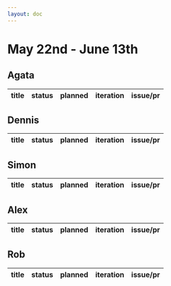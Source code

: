 ```yaml
---
layout: doc
---
```


# May 22nd - June 13th

## Agata

| title | status | planned | iteration | issue/pr |
| ----- | ------ | ------- | --------- | -------- |

## Dennis

| title | status | planned | iteration | issue/pr |
| ----- | ------ | ------- | --------- | -------- |

## Simon

| title | status | planned | iteration | issue/pr |
| ----- | ------ | ------- | --------- | -------- |

## Alex

| title | status | planned | iteration | issue/pr |
| ----- | ------ | ------- | --------- | -------- |

## Rob

| title | status | planned | iteration | issue/pr |
| ----- | ------ | ------- | --------- | -------- |
